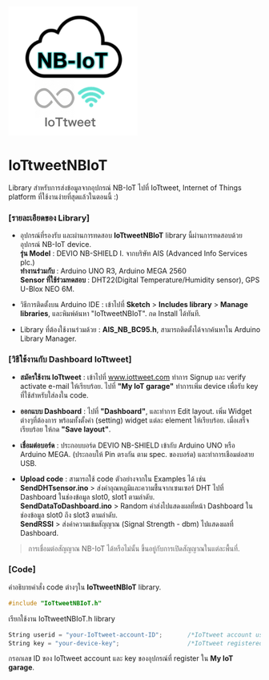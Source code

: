 ![alt text](https://github.com/Isaranu/IoTtweetNBIoT/blob/master/Logo%20IoTtweetNBIoT.png "logo")
# IoTtweetNBIoT
Library สำหรับการส่งข้อมูลจากอุปกรณ์ NB-IoT ไปที่ IoTtweet, Internet of Things platform ที่ใช้งานง่ายที่สุดแล้วในตอนนี้ :)

### [รายละเอียดของ Library]

- อุปกรณ์ที่รองรับ และผ่านการทดสอบ **IoTtweetNBIoT** library นี้ผ่านการทดสอบด้วยอุปกรณ์ NB-IoT device.<br>
**รุ่น Model** : DEVIO NB-SHIELD I. จากบริษัท AIS (Advanced Info Services plc.)<br>
**ทำงานร่วมกับ** : Arduino UNO R3, Arduino MEGA 2560<br>
**Sensor ที่ใช้ร่วมทดสอบ** : DHT22(Digital Temperature/Humidity sensor), GPS U-Blox NEO 6M.<br>

- วิธีการติดตั้งบน Arduino IDE : เข้าไปที่ **Sketch** > **Includes library** > **Manage libraries**, และพิมพ์ค้นหา "IoTtweetNBIoT". กด Install ได้ทันที.

- Library ที่ต้องใช้งานร่วมด้วย : **AIS_NB_BC95.h**, สามารถติดตั้งได้จากค้นหาใน Arduino Library Manager.

### [วิธีใช้งานกับ Dashboard IoTtweet]

- **สมัครใช้งาน IoTtweet** : เข้าไปที่ www.iottweet.com ทำการ Signup และ verify activate e-mail ให้เรียบร้อย. ไปที่ **"My IoT garage"** ทำการเพิ่ม device เพื่อรับ key ที่ใช้สำหรับใส่ลงใน code.

- **ออกแบบ Dashboard** : ไปที่ **"Dashboard"**, และทำการ Edit layout. เพิ่ม Widget ต่างๆที่ต้องการ พร้อมทั้งตั้งค่า (setting) widget แต่ละ element ให้เรียบร้อย. เมื่อเสร็จเรียบร้อย ให้กด **"Save layout"**.

- **เชื่อมต่อบอร์ด** : ประกอบบอร์ด DEVIO NB-SHIELD เข้ากับ Arduino UNO หรือ Arduino MEGA. (ประกอบให้ Pin ตรงกัน ตาม spec. ของบอร์ด) และทำการเชือมต่อสาย USB.

- **Upload code** : สามารถใช้ code ตัวอย่างจากใน Examples ได้ เช่น<br>
**SendDHTsensor.ino** > ส่งค่าอุณหภูมิและความชื้นจากเซนเซอร์ DHT ไปที่ Dashboard ในช่องข้อมูล slot0, slot1 ตามลำดับ.<br>
**SendDataToDashboard.ino** > Random ค่าส่งไปแสดงผลที่หน้า Dashboard ในช่องข้อมูล slot0 ถึง slot3 ตามลำดับ.<br>
**SendRSSI** > ส่งค่าความเข้มสัญญาณ (Signal Strength - dbm) ไปแสดงผลที่ Dashboard.<br>
> การเชื่อมต่อสัญญาณ NB-IoT ได้หรือไม่นั้น ขึ้นอยู่กับการเปิดสัญญาณในแต่ละพื้นที่.

### [Code]

คำอธิบายคำสั่ง code ต่างๆใน **IoTtweetNBIoT** library.<br>
```CPP
#include "IoTtweetNBIoT.h"
```
เรียกใช้งาน IoTtweetNBIoT.h library<br>

```CPP
String userid = "your-IoTtweet-account-ID";       /*IoTtweet account user ID (6 digits, included zero pre-fix)*/
String key = "your-device-key";                   /*IoTtweet registered device key in "MY IOT Garage"*/
```
กรอกเลข ID ของ IoTtweet account และ key ของอุปกรณ์ที่ register ใน **My IoT garage**.

